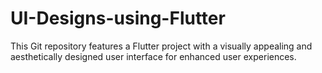 # UI-Designs-using-Flutter
This Git repository features a Flutter project with a visually appealing and aesthetically designed user interface for enhanced user experiences.
